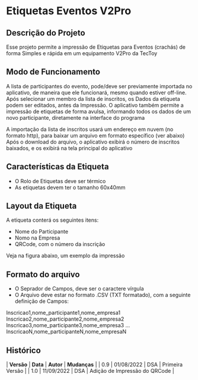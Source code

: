 # Etiquetas Eventos V2Pro

## Descrição do Projeto
Esse projeto permite a impressão de Etiquetas para Eventos (crachás) de forma Simples e rápida em um equipamento V2Pro da TecToy

## Modo de Funcionamento
A lista de participantes do evento, pode/deve ser previamente importada no aplicativo, de maneira que ele funcionará, mesmo quando estiver off-line.
Após selecionar um membro da lista de inscritos, os Dados da etiqueta podem ser editados, antes da Impressão.
O aplicativo também permite a impressão de etiquetas de forma avulsa, informando todos os dados de um novo participante, diretamente na interface do programa

A importação da lista de inscritos usará um endereço em nuvem (no formato http), para baixar um arquivo em formato específico (ver abaixo)
Após o download do arquivo, o aplicativo exibirá o número de inscritos baixados, e os exibirá na tela principal do aplicativo

## Características da Etiqueta
- O Rolo de Etiquetas deve ser térmico
- As etiquetas devem ter o tamanho 60x40mm

## Layout da Etiqueta
A etiqueta conterá os seguintes itens:
- Nome do Participante
- Nomo na Empresa
- QRCode, com o número da inscrição

Veja na figura abaixo, um exemplo da impressão

## Formato do arquivo

- O Seprador de Campos, deve ser o caractere vírgula
- O Arquivo deve estar no formato .CSV (TXT formatado), com a seguinte definição de Campos:

Inscricao1,nome_participante1,nome_empresa1
Inscricao2,nome_participante2,nome_empresa2
Inscricao3,nome_participante3,nome_empresa3
...
InscricaoN,nome_participanteN,nome_empresaN


## Histórico
| **Versão** | **Data** | **Autor** | **Mudanças** |
| 0.9 | 01/08/2022 | DSA | Primeira Versão |
| 1.0 | 11/09/2022 | DSA | Adição de Impressão do QRCode |
